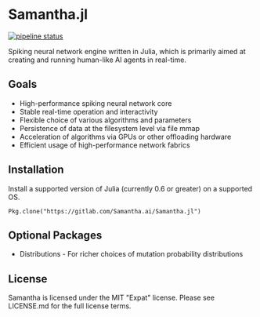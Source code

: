 # Samantha.jl

[![pipeline status](https://gitlab.com/Samantha.ai/Samantha.jl/badges/master/pipeline.svg)](https://gitlab.com/Samantha.ai/Samantha.jl/commits/master)

Spiking neural network engine written in Julia, which is primarily aimed at creating and running human-like AI agents in real-time.

## Goals
* High-performance spiking neural network core  
* Stable real-time operation and interactivity  
* Flexible choice of various algorithms and parameters  
* Persistence of data at the filesystem level via file mmap  
* Acceleration of algorithms via GPUs or other offloading hardware  
* Efficient usage of high-performance network fabrics  

## Installation
Install a supported version of Julia (currently 0.6 or greater) on a supported OS.  
```
Pkg.clone("https://gitlab.com/Samantha.ai/Samantha.jl")
```

## Optional Packages
* Distributions - For richer choices of mutation probability distributions  

## License
Samantha is licensed under the MIT "Expat" license. Please see LICENSE.md for the full license terms.
